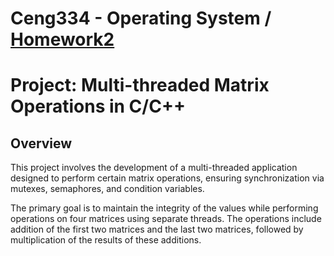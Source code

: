 
# Ceng334 - Operating System / [Homework2](./Ceng334___Homework2.pdf)
# Project: Multi-threaded Matrix Operations in C/C++ 
## Overview
This project involves the development of a multi-threaded application designed to perform certain matrix operations, ensuring synchronization via mutexes, semaphores, and condition variables.

The primary goal is to maintain the integrity of the values while performing operations on four matrices using separate threads. The operations include addition of the first two matrices and the last two matrices, followed by multiplication of the results of these additions.

